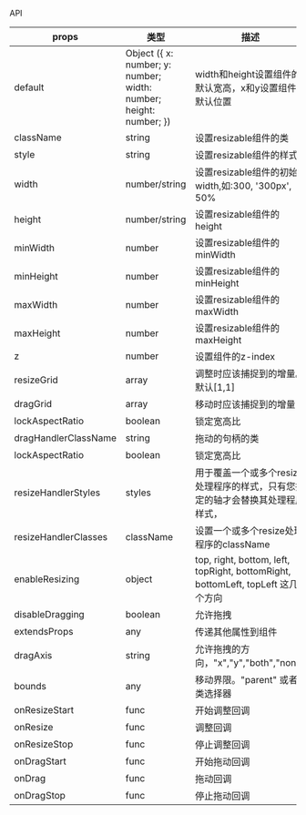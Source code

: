 API

props |类型 | 描述
--- | --- |---
default | Object ({ x: number; y: number; width: number; height: number; })| width和height设置组件的默认宽高，x和y设置组件的默认位置
className | string |设置resizable组件的类
style | string |设置resizable组件的样式
width | number/string |设置resizable组件的初始width,如:300, '300px', 50%
height | number/string |设置resizable组件的height
minWidth | number |设置resizable组件的minWidth
minHeight | number |设置resizable组件的minHeight
maxWidth | number |设置resizable组件的maxWidth
maxHeight | number |设置resizable组件的maxHeight
z | number |设置组件的z-index
resizeGrid | array |调整时应该捕捉到的增量。默认[1,1]
dragGrid | array |移动时应该捕捉到的增量
lockAspectRatio | boolean |锁定宽高比
dragHandlerClassName | string |拖动的句柄的类
lockAspectRatio | boolean |锁定宽高比
resizeHandlerStyles | styles |用于覆盖一个或多个resize处理程序的样式，只有您指定的轴才会替换其处理程序样式，
resizeHandlerClasses | className |设置一个或多个resize处理程序的className
enableResizing | object |top, right, bottom, left, topRight, bottomRight, bottomLeft, topLeft 这几个方向
disableDragging | boolean |允许拖拽
extendsProps | any |传递其他属性到组件
dragAxis | string |允许拖拽的方向，"x","y","both","none"
bounds | any |移动界限。"parent" 或者类选择器
onResizeStart | func |开始调整回调
onResize | func |调整回调
onResizeStop | func |停止调整回调
onDragStart | func |开始拖动回调
onDrag | func |拖动回调
onDragStop | func |停止拖动回调

